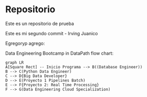 # Repositorio
Este es un repositorio de prueba

Este es mi segundo commit - Irving Juanico

Egregoryp agrego:

Data Engineering Bootcamp in DataPath flow chart:
```mermaid
graph LR
A[Square Rect] -- Inicio Programa --> B((Database Engineer))
B --> C(Python Data Engineer)
C --> D{Big Data Developer}
D --> E(Proyecto 1 Pipelines Batch)
E --> F{Proyecto 2: Real Time Processing}
F --> G(Data Engineering Cloud Specialization)
```